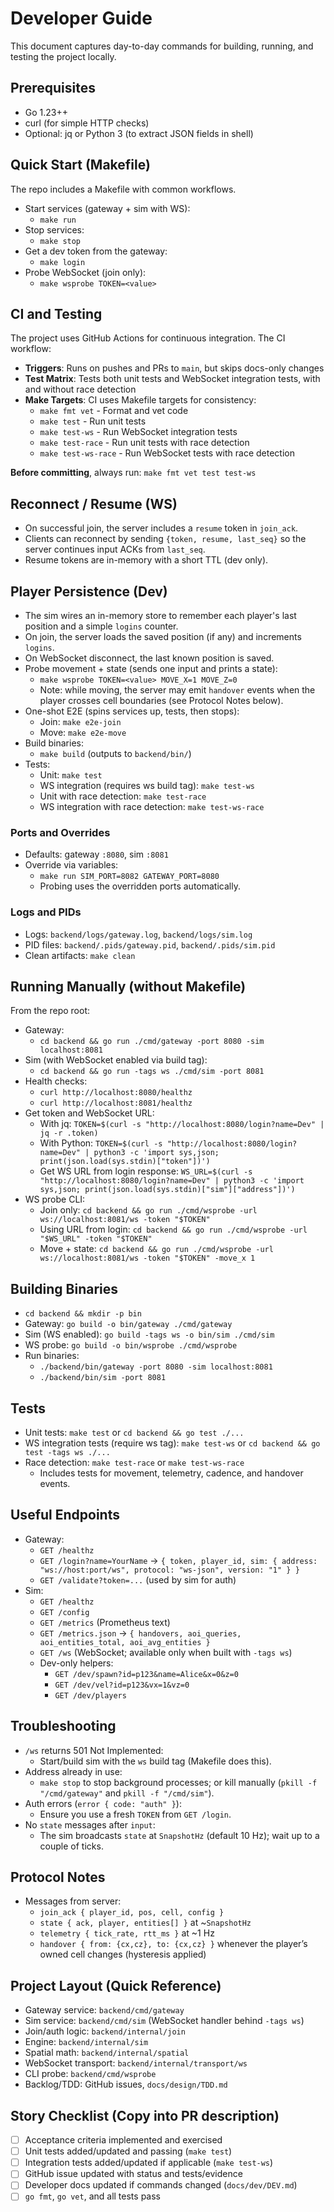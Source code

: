 # Developer Guide

This document captures day-to-day commands for building, running, and testing the project locally.

## Prerequisites
- Go 1.23++
- curl (for simple HTTP checks)
- Optional: jq or Python 3 (to extract JSON fields in shell)

## Quick Start (Makefile)
The repo includes a Makefile with common workflows.

- Start services (gateway + sim with WS):
  - `make run`
- Stop services:
  - `make stop`
- Get a dev token from the gateway:
  - `make login`
- Probe WebSocket (join only):
  - `make wsprobe TOKEN=<value>`

## CI and Testing
The project uses GitHub Actions for continuous integration. The CI workflow:

- **Triggers**: Runs on pushes and PRs to `main`, but skips docs-only changes
- **Test Matrix**: Tests both unit tests and WebSocket integration tests, with and without race detection
- **Make Targets**: CI uses Makefile targets for consistency:
  - `make fmt vet` - Format and vet code
  - `make test` - Run unit tests  
  - `make test-ws` - Run WebSocket integration tests
  - `make test-race` - Run unit tests with race detection
  - `make test-ws-race` - Run WebSocket tests with race detection

**Before committing**, always run: `make fmt vet test test-ws`

## Reconnect / Resume (WS)
- On successful join, the server includes a `resume` token in `join_ack`.
- Clients can reconnect by sending `{token, resume, last_seq}` so the server continues input ACKs from `last_seq`.
- Resume tokens are in-memory with a short TTL (dev only).

## Player Persistence (Dev)
- The sim wires an in-memory store to remember each player's last position and a simple `logins` counter.
- On join, the server loads the saved position (if any) and increments `logins`.
- On WebSocket disconnect, the last known position is saved.
- Probe movement + state (sends one input and prints a state):
  - `make wsprobe TOKEN=<value> MOVE_X=1 MOVE_Z=0`
  - Note: while moving, the server may emit `handover` events when the player crosses cell boundaries (see Protocol Notes below).
- One-shot E2E (spins services up, tests, then stops):
  - Join: `make e2e-join`
  - Move: `make e2e-move`
- Build binaries:
  - `make build` (outputs to `backend/bin/`)
- Tests:
  - Unit: `make test`
  - WS integration (requires ws build tag): `make test-ws`
  - Unit with race detection: `make test-race`
  - WS integration with race detection: `make test-ws-race`

### Ports and Overrides
- Defaults: gateway `:8080`, sim `:8081`
- Override via variables:
  - `make run SIM_PORT=8082 GATEWAY_PORT=8080`
  - Probing uses the overridden ports automatically.

### Logs and PIDs
- Logs: `backend/logs/gateway.log`, `backend/logs/sim.log`
- PID files: `backend/.pids/gateway.pid`, `backend/.pids/sim.pid`
- Clean artifacts: `make clean`

## Running Manually (without Makefile)
From the repo root:

- Gateway:
  - `cd backend && go run ./cmd/gateway -port 8080 -sim localhost:8081`
- Sim (with WebSocket enabled via build tag):
  - `cd backend && go run -tags ws ./cmd/sim -port 8081`
- Health checks:
  - `curl http://localhost:8080/healthz`
  - `curl http://localhost:8081/healthz`
- Get token and WebSocket URL:
  - With jq: `TOKEN=$(curl -s "http://localhost:8080/login?name=Dev" | jq -r .token)`
  - With Python: `TOKEN=$(curl -s "http://localhost:8080/login?name=Dev" | python3 -c 'import sys,json; print(json.load(sys.stdin)["token"])')`
  - Get WS URL from login response: `WS_URL=$(curl -s "http://localhost:8080/login?name=Dev" | python3 -c 'import sys,json; print(json.load(sys.stdin)["sim"]["address"])')`
- WS probe CLI:
  - Join only: `cd backend && go run ./cmd/wsprobe -url ws://localhost:8081/ws -token "$TOKEN"`
  - Using URL from login: `cd backend && go run ./cmd/wsprobe -url "$WS_URL" -token "$TOKEN"`
  - Move + state: `cd backend && go run ./cmd/wsprobe -url ws://localhost:8081/ws -token "$TOKEN" -move_x 1`

## Building Binaries
- `cd backend && mkdir -p bin`
- Gateway: `go build -o bin/gateway ./cmd/gateway`
- Sim (WS enabled): `go build -tags ws -o bin/sim ./cmd/sim`
- WS probe: `go build -o bin/wsprobe ./cmd/wsprobe`
- Run binaries:
  - `./backend/bin/gateway -port 8080 -sim localhost:8081`
  - `./backend/bin/sim -port 8081`

## Tests
- Unit tests: `make test` or `cd backend && go test ./...`
- WS integration tests (require ws tag): `make test-ws` or `cd backend && go test -tags ws ./...`
- Race detection: `make test-race` or `make test-ws-race`
  - Includes tests for movement, telemetry, cadence, and handover events.

## Useful Endpoints
- Gateway:
  - `GET /healthz`
  - `GET /login?name=YourName` → `{ token, player_id, sim: { address: "ws://host:port/ws", protocol: "ws-json", version: "1" } }`
  - `GET /validate?token=...` (used by sim for auth)
- Sim:
  - `GET /healthz`
  - `GET /config`
  - `GET /metrics` (Prometheus text)
  - `GET /metrics.json` → `{ handovers, aoi_queries, aoi_entities_total, aoi_avg_entities }`
  - `GET /ws` (WebSocket; available only when built with `-tags ws`)
  - Dev-only helpers:
    - `GET /dev/spawn?id=p123&name=Alice&x=0&z=0`
    - `GET /dev/vel?id=p123&vx=1&vz=0`
    - `GET /dev/players`

## Troubleshooting
- `/ws` returns 501 Not Implemented:
  - Start/build sim with the `ws` build tag (Makefile does this).
- Address already in use:
  - `make stop` to stop background processes; or kill manually (`pkill -f "/cmd/gateway"` and `pkill -f "/cmd/sim"`).
- Auth errors (`error { code: "auth" }`):
  - Ensure you use a fresh `TOKEN` from `GET /login`.
- No `state` messages after `input`:
  - The sim broadcasts `state` at `SnapshotHz` (default 10 Hz); wait up to a couple of ticks.

## Protocol Notes
- Messages from server:
  - `join_ack { player_id, pos, cell, config }`
  - `state { ack, player, entities[] }` at ~`SnapshotHz`
  - `telemetry { tick_rate, rtt_ms }` at ~1 Hz
  - `handover { from: {cx,cz}, to: {cx,cz} }` whenever the player’s owned cell changes (hysteresis applied)

## Project Layout (Quick Reference)
- Gateway service: `backend/cmd/gateway`
- Sim service: `backend/cmd/sim` (WebSocket handler behind `-tags ws`)
- Join/auth logic: `backend/internal/join`
- Engine: `backend/internal/sim`
- Spatial math: `backend/internal/spatial`
- WebSocket transport: `backend/internal/transport/ws`
- CLI probe: `backend/cmd/wsprobe`
- Backlog/TDD: GitHub issues, `docs/design/TDD.md`

## Story Checklist (Copy into PR description)
- [ ] Acceptance criteria implemented and exercised
- [ ] Unit tests added/updated and passing (`make test`)
- [ ] Integration tests added/updated if applicable (`make test-ws`)
- [ ] GitHub issue updated with status and tests/evidence
- [ ] Developer docs updated if commands changed (`docs/dev/DEV.md`)
- [ ] `go fmt`, `go vet`, and all tests pass
